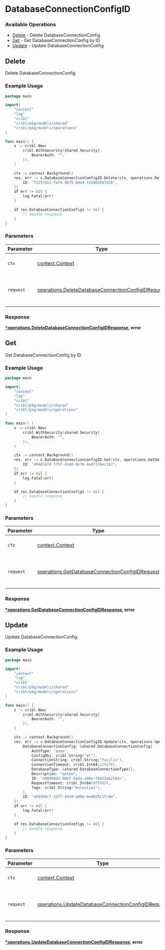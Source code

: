 # DatabaseConnectionConfigID

### Available Operations

* [Delete](#delete) - Delete DatabaseConnectionConfig
* [Get](#get) - Get DatabaseConnectionConfig by ID
* [Update](#update) - Update DatabaseConnectionConfig

## Delete

Delete DatabaseConnectionConfig

### Example Usage

```go
package main

import(
	"context"
	"log"
	"cribl"
	"cribl/pkg/models/shared"
	"cribl/pkg/models/operations"
)

func main() {
    s := cribl.New(
        cribl.WithSecurity(shared.Security{
            BearerAuth: "",
        }),
    )

    ctx := context.Background()
    res, err := s.DatabaseConnectionConfigID.Delete(ctx, operations.DeleteDatabaseConnectionConfigIDRequest{
        ID: "f2257411-faf4-4b75-84e4-72e802857a5b",
    })
    if err != nil {
        log.Fatal(err)
    }

    if res.DatabaseConnectionConfigs != nil {
        // handle response
    }
}
```

### Parameters

| Parameter                                                                                                                | Type                                                                                                                     | Required                                                                                                                 | Description                                                                                                              |
| ------------------------------------------------------------------------------------------------------------------------ | ------------------------------------------------------------------------------------------------------------------------ | ------------------------------------------------------------------------------------------------------------------------ | ------------------------------------------------------------------------------------------------------------------------ |
| `ctx`                                                                                                                    | [context.Context](https://pkg.go.dev/context#Context)                                                                    | :heavy_check_mark:                                                                                                       | The context to use for the request.                                                                                      |
| `request`                                                                                                                | [operations.DeleteDatabaseConnectionConfigIDRequest](../../models/operations/deletedatabaseconnectionconfigidrequest.md) | :heavy_check_mark:                                                                                                       | The request object to use for the request.                                                                               |


### Response

**[*operations.DeleteDatabaseConnectionConfigIDResponse](../../models/operations/deletedatabaseconnectionconfigidresponse.md), error**


## Get

Get DatabaseConnectionConfig by ID

### Example Usage

```go
package main

import(
	"context"
	"log"
	"cribl"
	"cribl/pkg/models/shared"
	"cribl/pkg/models/operations"
)

func main() {
    s := cribl.New(
        cribl.WithSecurity(shared.Security{
            BearerAuth: "",
        }),
    )

    ctx := context.Background()
    res, err := s.DatabaseConnectionConfigID.Get(ctx, operations.GetDatabaseConnectionConfigIDRequest{
        ID: "40463a7d-575f-4140-8e76-4ad7334ec1b7",
    })
    if err != nil {
        log.Fatal(err)
    }

    if res.DatabaseConnectionConfigs != nil {
        // handle response
    }
}
```

### Parameters

| Parameter                                                                                                          | Type                                                                                                               | Required                                                                                                           | Description                                                                                                        |
| ------------------------------------------------------------------------------------------------------------------ | ------------------------------------------------------------------------------------------------------------------ | ------------------------------------------------------------------------------------------------------------------ | ------------------------------------------------------------------------------------------------------------------ |
| `ctx`                                                                                                              | [context.Context](https://pkg.go.dev/context#Context)                                                              | :heavy_check_mark:                                                                                                 | The context to use for the request.                                                                                |
| `request`                                                                                                          | [operations.GetDatabaseConnectionConfigIDRequest](../../models/operations/getdatabaseconnectionconfigidrequest.md) | :heavy_check_mark:                                                                                                 | The request object to use for the request.                                                                         |


### Response

**[*operations.GetDatabaseConnectionConfigIDResponse](../../models/operations/getdatabaseconnectionconfigidresponse.md), error**


## Update

Update DatabaseConnectionConfig

### Example Usage

```go
package main

import(
	"context"
	"log"
	"cribl"
	"cribl/pkg/models/shared"
	"cribl/pkg/models/operations"
)

func main() {
    s := cribl.New(
        cribl.WithSecurity(shared.Security{
            BearerAuth: "",
        }),
    )

    ctx := context.Background()
    res, err := s.DatabaseConnectionConfigID.Update(ctx, operations.UpdateDatabaseConnectionConfigIDRequest{
        DatabaseConnectionConfig: &shared.DatabaseConnectionConfig{
            AuthType: "quas",
            ConfigObj: cribl.String("et"),
            ConnectionString: cribl.String("facilis"),
            ConnectionTimeout: cribl.Int64(229276),
            DatabaseType: &shared.DatabaseConnectionType{},
            Description: "autem",
            ID: "a08088d1-00ef-4ada-a00e-f0422eb2164c",
            RequestTimeout: cribl.Int64(975095),
            Tags: cribl.String("molestias"),
        },
        ID: "ab8366c7-23ff-4da9-a06b-ee4825c1fc0e",
    })
    if err != nil {
        log.Fatal(err)
    }

    if res.DatabaseConnectionConfigs != nil {
        // handle response
    }
}
```

### Parameters

| Parameter                                                                                                                | Type                                                                                                                     | Required                                                                                                                 | Description                                                                                                              |
| ------------------------------------------------------------------------------------------------------------------------ | ------------------------------------------------------------------------------------------------------------------------ | ------------------------------------------------------------------------------------------------------------------------ | ------------------------------------------------------------------------------------------------------------------------ |
| `ctx`                                                                                                                    | [context.Context](https://pkg.go.dev/context#Context)                                                                    | :heavy_check_mark:                                                                                                       | The context to use for the request.                                                                                      |
| `request`                                                                                                                | [operations.UpdateDatabaseConnectionConfigIDRequest](../../models/operations/updatedatabaseconnectionconfigidrequest.md) | :heavy_check_mark:                                                                                                       | The request object to use for the request.                                                                               |


### Response

**[*operations.UpdateDatabaseConnectionConfigIDResponse](../../models/operations/updatedatabaseconnectionconfigidresponse.md), error**

